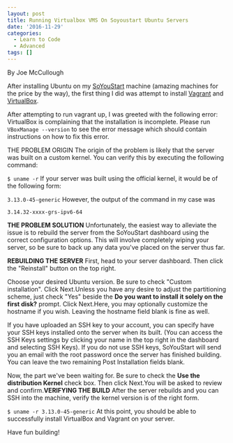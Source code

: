```yaml
---
layout: post
title: Running Virtualbox VMS On Soyoustart Ubuntu Servers
date: '2016-11-29'
categories:
  - Learn to Code
  - Advanced
tags: []
---
```


By Joe McCullough

After installing Ubuntu on my [SoYouStart](https://www.soyoustart.com/us/) machine (amazing machines for the price by the way), the first thing I did was attempt to install [Vagrant](https://www.vagrantup.com/) and [VirtualBox](https://www.virtualbox.org/wiki/Downloads).

After attempting to run vagrant up, I was greeted with the following error:
VirtualBox is complaining that the installation is incomplete. Please
run `VBoxManage --version` to see the error message which should contain
instructions on how to fix this error.

THE PROBLEM ORIGIN
The origin of the problem is likely that the server was built on a custom kernel. You can verify this by executing the following command:

`$ uname -r`
If your server was built using the official kernel, it would be of the following form:

`3.13.0-45-generic`
However, the output of the command in my case was

`3.14.32-xxxx-grs-ipv6-64`

**THE PROBLEM SOLUTION**
Unfortunately, the easiest way to alleviate the issue is to rebuild the server from the SoYouStart dashboard using the correct configuration options. This will involve completely wiping your server, so be sure to back up any data you've placed on the server thus far.

**REBUILDING THE SERVER**
First, head to your server dashboard. Then click the "Reinstall" button on the top right.

Choose your desired Ubuntu version. Be sure to check "Custom installation". Click Next.Unless you have any desire to adjust the partitioning scheme, just check "Yes" beside the **Do you want to install it solely on the first disk?** prompt. Click Next.Here, you may optionally customize the hostname if you wish. Leaving the hostname field blank is fine as well.

If you have uploaded an SSH key to your account, you can specify have your SSH keys installed onto the server when its built. (You can access the SSH Keys settings by clicking your name in the top right in the dashboard and selecting SSH Keys). If you do not use SSH keys, SoYouStart will send you an email with the root password once the server has finished building. You can leave the two remaining Post Installation fields blank.

Now, the part we've been waiting for. Be sure to check the **Use the distribution Kernel** check box. Then click Next.You will be asked to review and confirm.**VERIFYING THE BUILD**
After the server rebuilds and you can SSH into the machine, verify the kernel version is of the right form.

`$ uname -r 3.13.0-45-generic`
At this point, you should be able to successfully install VirtualBox and Vagrant on your server.

Have fun building!
